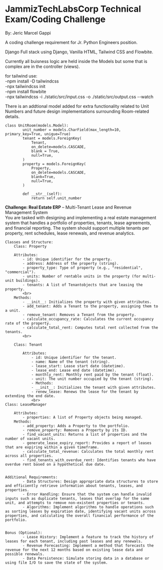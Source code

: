 # JammizTechLabsCorp Technical Exam/Coding Challenge

By: Jeric Marcel Gappi

A coding challenge requirement for Jr. Python Engineers position.

Django Full stack using Django, Vanilla HTML, Tailwind CSS and Flowbite.

Currently all buisness logic are held inside the Models but some that is complex are in the controller  (views).

for tailwind use: <br>
    -npm install -D tailwindcss <br>
    -npx tailwindcss init <br>
    -npm install flowbite <br>
    -npx tailwindcss -i ./static/src/input.css -o ./static/src/output.css --watch <br>

There is an addtional model added for extra functionality related to Unit Numbers and future design implementations surrounding Room-related details.

```
class UnitRoom(models.Model):
        unit_number = models.CharField(max_length=10, primary_key=True, unique=True)
        tenant = models.ForeignKey(
            Tenant,
            on_delete=models.CASCADE,
            blank = True,
            null=True,
        )
        property = models.ForeignKey(
            Property,
            on_delete=models.CASCADE,
            blank=True,
            null=True,
        )
        
        def __str__(self):
            return self.unit_number
```

**Challenge: Real Estate ERP** – Multi-Tenant Lease and Revenue Management System <br>
You are tasked with designing and implementing a real estate management system that handles a portfolio of properties, tenants, lease agreements, and financial reporting. The system should support multiple tenants per property, rent schedules, lease renewals, and revenue analytics.

    Classes and Structure:
        Class: Property
    
        Attributes:
            - id: Unique identifier for the property.
            - address: Address of the property (string).
            - property_type: Type of property (e.g., "residential", "commercial").
            - units: Number of rentable units in the property (for multi-unit buildings).
            - tenants: A list of Tenantobjects that are leasing the property.
            <br>
        Methods:
            - __init__: Initializes the property with given attributes.
            - add_tenant: Adds a Tenant to the property, assigning them to a unit.
            - remove_tenant: Removes a Tenant from the property.
            - calculate_occupancy_rate: Calculates the current occupancy rate of the property.
            - calculate_total_rent: Computes total rent collected from the tenants.
            <br>

        Class: Tenant
        
            Attributes:
                - id: Unique identifier for the tenant.
                - name: Name of the tenant (string).
                - lease_start: Lease start date (datetime).
                - lease_end: Lease end date (datetime).
                - monthly_rent: Monthly rent paid by the tenant (float).
                - unit: The unit number occupied by the tenant (string).
                - Methods:
                - __init__: Initializes the tenant with given attributes.
                - renew_lease: Renews the lease for the tenant by extending the end date.
                <br>
    Class: LeaseManager

        Attributes:
            - properties: A list of Property objects being managed.
        Methods:
            - add_property: Adds a Property to the portfolio.
            - remove_property: Removes a Property by its ID.
            - find_vacant_units: Returns a list of properties and the number of vacant units.
            - generate_lease_expiry_report: Provides a report of leases that are expiring within a given timeframe.
            - calculate_total_revenue: Calculates the total monthly rent across all properties.
            - find_tenants_with_overdue_rent: Identifies tenants who have overdue rent based on a hypothetical due date.
        
        
    Additional Requirements:
            - Data Structures: Design appropriate data structures to store and efficiently retrieve information about tenants, leases, and properties.
            - Error Handling: Ensure that the system can handle invalid inputs such as duplicate tenants, leases that overlap for the same unit, and attempts to remove non-existent properties or tenants.
            - Algorithms: Implement algorithms to handle operations such as sorting leases by expiration date, identifying vacant units across properties, and calculating the overall financial performance of the portfolio.


    Bonus (Optional):
            - Lease History: Implement a feature to track the history of leases for each tenant, including past leases and any renewals.
            - Revenue Forecasting: Implement a method that forecasts the revenue for the next 12 months based on existing lease data and possible renewals.
            - Data Persistence: Simulate storing data in a database or using file I/O to save the state of the system.